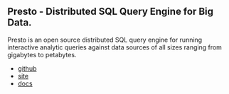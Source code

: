 ## Presto - Distributed SQL Query Engine for Big Data.

Presto is an open source distributed SQL query engine for running interactive analytic queries against data sources of all sizes ranging from gigabytes to petabytes.

- [github](hhttps://github.com/prestodb/presto)
- [site](https://prestodb.io/)
- [docs](https://prestodb.io/docs/current/)